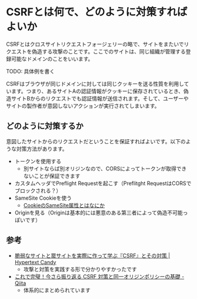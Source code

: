 # CSRFとは何で、どのように対策すればよいか

CSRFとはクロスサイトリクエストフォージェリーの略で、サイトをまたいでリクエストを偽造する攻撃のことです。ここでのサイトは、同じ組織が管理する登録可能なドメインのことをいいます。

TODO: 具体例を書く

CSRFはブラウザが同じドメインに対しては同じクッキーを送る性質を利用しています。つまり、あるサイトAの認証情報がクッキーに保存されているとき、偽造サイトBからのリクエストでも認証情報が送信されます。そして、ユーザーやサイトの製作者が意図しないアクションが実行されてしまいます。

## どのように対策するか

意図したサイトからのリクエストだということを保証すればよいです。以下のような対策方法があります。

- トークンを使用する
	- 別サイトならば別オリジンなので、CORSによってトークンが取得できないことが保証できます
- カスタムヘッダでPreflight Requestを起こす（Preflitght RequestはCORSでブロックされる？）
- SameSite Cookieを使う
	- [CookieのSameSite属性とはなにか](CookieのSameSite属性とはなにか.md)
- Originを見る（Originは基本的には悪意のある第三者によって偽造不可能っぽいです）

## 参考

- [脆弱なサイトと罠サイトを実際に作って学ぶ『CSRF』とその対策 | Hypertext Candy](https://www.hypertextcandy.com/csrf-hands-on-tutorial)
	- 攻撃と対策を実践する形で分かりやすかったです
- [これで完璧！今さら振り返る CSRF 対策と同一オリジンポリシーの基礎 - Qiita](https://qiita.com/mpyw/items/0595f07736cfa5b1f50c#%E3%81%AA%E3%81%9C%E5%9B%BA%E6%9C%89%E3%81%AE-http-%E3%83%98%E3%83%83%E3%83%80%E3%81%A7%E5%AF%BE%E7%AD%96%E3%81%A7%E3%81%8D%E3%82%8B%E3%81%AE%E3%81%8B)
	- 体系的にまとめられています